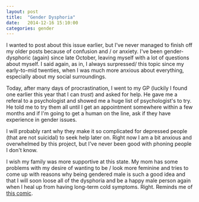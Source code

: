```yaml
---
layout: post
title:  "Gender Dysphoria"
date:   2014-12-16 15:10:00
categories: gender
---
```


I wanted to post about this issue earlier, but I've never managed to finish off my older posts because of confusion and / or anxiety. I've been gender-dysphoric (again) since late October, leaving myself with a lot of questions about myself. I said again, as in, I always surpressed/ this topic since my early-to-mid twenties, when I was much more anxious about everything, especially about my social surroundings.

Today, after many days of procrastination, I went to my GP (luckily I found one earlier this year that I can *trust*) and asked for help. He gave me a referal to a psychologist and showed me a huge list of psychologist's to try. He told me to try them all until I get an appointment somewhere within a few months and if I'm going to get a human on the line, ask if they have experience in gender issues.

I will probably rant why they make it so complicated for depressed people (that are not suicidal) to seek help later on. Right now I am a bit anxious and overwhelmed by this project, but I've never been good with phoning people I don't know. 

I wish my family was more supportive at this state. My mom has some problems with my desire of wanting to be / look more feminine and tries to come up with reasons why being gendered male is such a good idea and that I will soon loose all of the dysphoria and be a happy male person again when I heal up from having long-term cold symptoms. Right. Reminds me of [this comic].



[this comic]: http://www.robot-hugs.com/helpful-advice/

